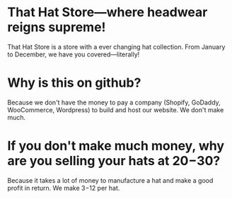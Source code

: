 # That Hat Store—where headwear reigns supreme!
That Hat Store is a store with a ever changing hat collection. From January to December, we have you covered—literally!

# Why is this on github? 
Because we don't have the money to pay a company (Shopify, GoDaddy, WooCommerce, Wordpress) to build and host our website. We don't make much.

# If you don't make much money, why are you selling your hats at 20$-30$? 
Because it takes a lot of money to manufacture a hat and make a good profit in return. We make 3$-12$ per hat. 
